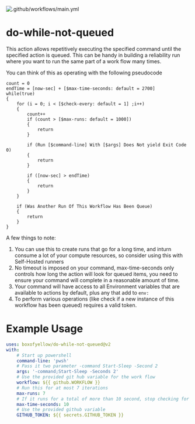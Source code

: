 ![.github/workflows/main.yml](https://github.com/boxofyellow/do-while-not-queued/workflows/.github/workflows/main.yml/badge.svg)

# do-while-not-queued
This action allows repetitively executing the specified command until the specified action is queued.  This can be handy in building a reliability run where you want to run the same part of a work flow many times.

You can think of this as operating with the following pseudocode

```
count = 0
endTime = [now-sec] + [$max-time-seconds: default = 2700]
while(true)
{
    for (i = 0; i < [$check-every: default = 1] ;i++)
    {
        count++
        if (count > [$max-runs: default = 1000])
        {
            return
        }

        if (Run [$command-line] With [$args] Does Not yield Exit Code 0)
        {
            return
        }

        if ([now-sec] > endTime)
        {
            return
        } 
    }

    if (Was Another Run Of This Workflow Has Been Queue)
    {
        return
    }
}
```

A few things to note:
1. You can use this to create runs that go for a long time, and inturn consume a lot of your compute resources, so consider using this with Self-Hosted runners
1. No timeout is imposed on your command, max-time-seconds only controls how long the action will look for queued items, you need to ensure your command will complete in a reasonable amount of time.
1. Your command will have access to all Environment variables that are available to actions by default, plus any that add to `env:` 
1. To perform various operations (like check if a new instance of this workflow has been queued) requires a valid token.

# Example Usage

``` yaml
uses: boxofyellow/do-while-not-queued@v2
with:
    # Start up powershell
    command-line: 'pwsh'
    # Pass it two parameter -command Start-Sleep -Second 2
    args: '-command;Start-Sleep -Seconds 2'
    # Use the provided git hub variable for the work flow
    workflow: ${{ github.WORKFLOW }}
    # Run this for at most 7 iterations
    max-runs: 7
    # If it runs for a total of more than 10 second, stop checking for new instances and exit
    max-time-seconds: 10
    # Use the provided github variable
    GITHUB_TOKEN: ${{ secrets.GITHUB_TOKEN }}
```
